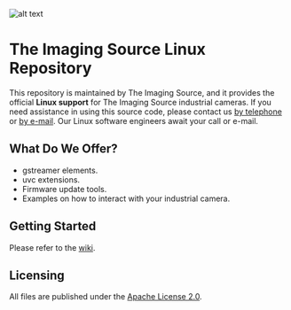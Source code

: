 ![alt text](http://s1.www.theimagingsource.com/img/tis_logo.png "The Imaging Source")

# The Imaging Source Linux Repository

This repository is maintained by The Imaging Source, and it provides the official **Linux support** for The Imaging Source industrial cameras. If you need assistance in using this source code, please contact us [by telephone](http://www.theimagingsource.com/en_US/company/locations/) or [by e-mail](http://www.theimagingsource.com/en_US/company/contact/). Our Linux software engineers await your call or e-mail.

## What Do We Offer?

* gstreamer elements.
* uvc extensions.
* Firmware update tools.
* Examples on how to interact with your industrial camera.

## Getting Started

Please refer to the [wiki](https://github.com/TheImagingSource/tiscamera/wiki).

## Licensing

All files are published under the [Apache License 2.0](LICENSE).
